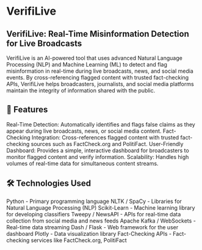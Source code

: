 # VerifiLive

## VerifiLive: Real-Time Misinformation Detection for Live Broadcasts
VerifiLive is an AI-powered tool that uses advanced Natural Language Processing (NLP) and Machine Learning (ML) to detect and flag misinformation in real-time during live broadcasts, news, and social media events. By cross-referencing flagged content with trusted fact-checking APIs, VerifiLive helps broadcasters, journalists, and social media platforms maintain the integrity of information shared with the public.

## 🚀 Features
Real-Time Detection: Automatically identifies and flags false claims as they appear during live broadcasts, news, or social media content.
Fact-Checking Integration: Cross-references flagged content with trusted fact-checking sources such as FactCheck.org and PolitiFact.
User-Friendly Dashboard: Provides a simple, interactive dashboard for broadcasters to monitor flagged content and verify information.
Scalability: Handles high volumes of real-time data for simultaneous content streams.

## 🛠️ Technologies Used
Python - Primary programming language
NLTK / SpaCy - Libraries for Natural Language Processing (NLP)
Scikit-Learn - Machine learning library for developing classifiers
Tweepy / NewsAPI - APIs for real-time data collection from social media and news feeds
Apache Kafka / WebSockets - Real-time data streaming
Dash / Flask - Web framework for the user dashboard
Plotly - Data visualization library
Fact-Checking APIs - Fact-checking services like FactCheck.org, PolitiFact
